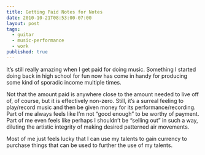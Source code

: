 ```yaml
---
title: Getting Paid Notes for Notes
date: 2010-10-21T08:53:00-07:00
layout: post
tags:
  - guitar
  - music-performance
  - work
published: true
---
```

It&#8217;s still really amazing when I get paid for doing music. Something I started doing back in high school for fun now has come in handy for producing some kind of sporadic income multiple times.

<!--more-->

Not that the amount paid is anywhere close to the amount needed to live off of, of course, but it is effectively non-zero. Still, it&#8217;s a surreal feeling to play/record music and then be given money for its performance/recording. Part of me always feels like I&#8217;m not &#8220;good enough&#8221; to be worthy of payment. Part of me even feels like perhaps I shouldn&#8217;t be &#8220;selling out&#8221; in such a way, diluting the artistic integrity of making desired patterned air movements.

Most of me just feels lucky that I can use my talents to gain currency to purchase things that can be used to further the use of my talents.

